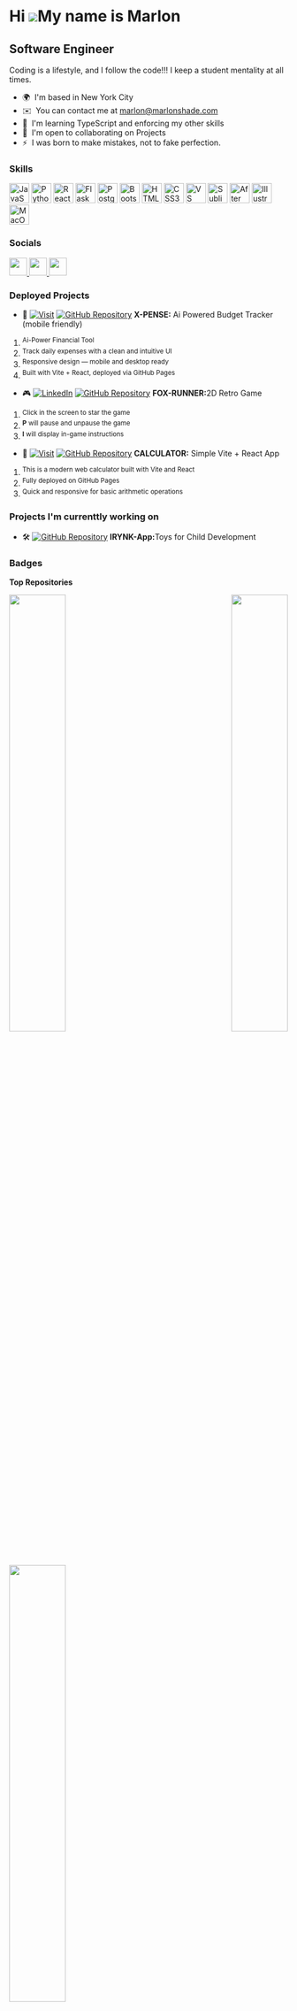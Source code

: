 
Hi ![](https://user-images.githubusercontent.com/18350557/176309783-0785949b-9127-417c-8b55-ab5a4333674e.gif)My name is Marlon
====================================================================================================================================
Software Engineer
-----------------

Coding is a lifestyle, and I follow the code!!!
I keep a student mentality at all times.

* 🌍  I'm based in New York City
* ✉️  You can contact me at [marlon@marlonshade.com](mailto:marlon@marlonshade.com)
* 🧠  I'm learning TypeScript and enforcing my other skills
* 🤝  I'm open to collaborating on Projects
* ⚡  I was born to make mistakes, not to fake perfection.

### Skills


<p align="left">
<a href="https://developer.mozilla.org/en-US/docs/Web/JavaScript" target="_blank" rel="noreferrer"><img src="https://raw.githubusercontent.com/danielcranney/readme-generator/main/public/icons/skills/javascript-colored.svg" width="36" height="36" alt="JavaScript" /></a>
<a href="https://www.python.org/" target="_blank" rel="noreferrer"><img src="https://raw.githubusercontent.com/danielcranney/readme-generator/main/public/icons/skills/python-colored.svg" width="36" height="36" alt="Python" /></a>
<a href="https://reactjs.org/" target="_blank" rel="noreferrer"><img src="https://raw.githubusercontent.com/danielcranney/readme-generator/main/public/icons/skills/react-colored.svg" width="36" height="36" alt="React" /></a>
<a href="https://flask.palletsprojects.com/en/2.0.x/" target="_blank" rel="noreferrer"><img src="https://raw.githubusercontent.com/danielcranney/readme-generator/main/public/icons/skills/flask-colored.svg" width="36" height="36" alt="Flask" /></a>
<a href="https://www.postgresql.org/" target="_blank" rel="noreferrer"><img src="https://raw.githubusercontent.com/danielcranney/readme-generator/main/public/icons/skills/postgresql-colored.svg" width="36" height="36" alt="PostgreSQL" /></a>
<a href="https://getbootstrap.com/" target="_blank" rel="noreferrer"><img src="https://raw.githubusercontent.com/danielcranney/readme-generator/main/public/icons/skills/bootstrap-colored.svg" width="36" height="36" alt="Bootstrap" /></a>
<a href="https://developer.mozilla.org/en-US/docs/Glossary/HTML5" target="_blank" rel="noreferrer"><img src="https://raw.githubusercontent.com/danielcranney/readme-generator/main/public/icons/skills/html5-colored.svg" width="36" height="36" alt="HTML5" /></a>
<a href="https://www.w3.org/TR/CSS/#css" target="_blank" rel="noreferrer"><img src="https://raw.githubusercontent.com/danielcranney/readme-generator/main/public/icons/skills/css3-colored.svg" width="36" height="36" alt="CSS3" /></a>
<a href="https://code.visualstudio.com/" target="_blank" rel="noreferrer"><img src="https://raw.githubusercontent.com/danielcranney/readme-generator/main/public/icons/skills/visualstudiocode.svg" width="36" height="36" alt="VS Code" /></a>
<a href="https://www.sublimetext.com/index2" target="_blank" rel="noreferrer"><img src="https://raw.githubusercontent.com/danielcranney/readme-generator/main/public/icons/skills/sublimetext.svg" width="36" height="36" alt="Sublime Text" /></a>
<a href="https://www.adobe.com/uk/products/aftereffects.html" target="_blank" rel="noreferrer"><img src="https://raw.githubusercontent.com/danielcranney/readme-generator/main/public/icons/skills/aftereffects-colored.svg" width="36" height="36" alt="After Effects" /></a>
<a href="https://www.adobe.com/uk/products/illustrator.html" target="_blank" rel="noreferrer"><img src="https://raw.githubusercontent.com/danielcranney/readme-generator/main/public/icons/skills/illustrator-colored.svg" width="36" height="36" alt="Illustrator" /></a>
<a href="https://apple.com" target="_blank" rel="noreferrer"><img src="https://raw.githubusercontent.com/danielcranney/readme-generator/main/public/icons/skills/macos-colored.svg" width="36" height="36" alt="MacOS" /></a>
</p>


### Socials

<p align="left"> <a href="https://www.dev.to/marlonmunoz" target="_blank" rel="noreferrer"> <picture> <source media="(prefers-color-scheme: dark)" srcset="https://raw.githubusercontent.com/danielcranney/readme-generator/main/public/icons/socials/devdotto-dark.svg" /> <source media="(prefers-color-scheme: light)" srcset="https://raw.githubusercontent.com/danielcranney/readme-generator/main/public/icons/socials/devdotto.svg" /> <img src="https://raw.githubusercontent.com/danielcranney/readme-generator/main/public/icons/socials/devdotto.svg" width="32" height="32" /> </picture> </a> <a href="https://www.github.com/marlonmunoz" target="_blank" rel="noreferrer"> <picture> <source media="(prefers-color-scheme: dark)" srcset="https://raw.githubusercontent.com/danielcranney/readme-generator/main/public/icons/socials/github-dark.svg" /> <source media="(prefers-color-scheme: light)" srcset="https://raw.githubusercontent.com/danielcranney/readme-generator/main/public/icons/socials/github.svg" /> <img src="https://raw.githubusercontent.com/danielcranney/readme-generator/main/public/icons/socials/github.svg" width="32" height="32" /> </picture> </a> <a href="https://www.linkedin.com/in/marlonrmunoz" target="_blank" rel="noreferrer"> <picture> <source media="(prefers-color-scheme: dark)" srcset="https://raw.githubusercontent.com/danielcranney/readme-generator/main/public/icons/socials/linkedin-dark.svg" /> <source media="(prefers-color-scheme: light)" srcset="https://raw.githubusercontent.com/danielcranney/readme-generator/main/public/icons/socials/linkedin.svg" /> <img src="https://raw.githubusercontent.com/danielcranney/readme-generator/main/public/icons/socials/linkedin.svg" width="32" height="32" /> </picture> </a></p>

### Deployed Projects
* 💸  [![Visit](https://img.shields.io/badge/OPEN-37a779?style=for-the-badge)](https://marlonmunoz.github.io/x-pense-app) <a href="https://github.com/marlonmunoz/x-pense-app"> <img src="https://img.shields.io/badge/GitHub-Repository-blue?style=for-the-badge&logo=github" alt="GitHub Repository"></a> <strong>X-PENSE:</strong> Ai Powered Budget Tracker (mobile friendly)

1. <sup>Ai-Power Financial Tool </sup>
2. <sup>Track daily expenses with a clean and intuitive UI</sup>
3. <sup>Responsive design — mobile and desktop ready</sup>
4. <sup>Built with Vite + React, deployed via GitHub Pages </sup>

* 🎮  [![LinkedIn](https://img.shields.io/badge/PLAY-37a779?style=for-the-badge)](http://marlonmunoz.github.io/Retro_Fox_Runner-_p5/) <a href="https://github.com/marlonmunoz/Retro_Fox_Runner-_p5"> <img src="https://img.shields.io/badge/GitHub-Repository-blue?style=for-the-badge&logo=github" alt="GitHub Repository"></a> <strong>FOX-RUNNER:</strong>2D Retro Game
1. <sup>Click in the screen to star the game</sup>
2. <sup><strong>P</strong> will pause and unpause the game</sup>
3. <sup><strong>I</strong> will display in-game instructions</sup>


* 🧮  [![Visit](https://img.shields.io/badge/OPEN-37a779?style=for-the-badge)](https://marlonmunoz.github.io/calculator_project/) <a href="https://github.com/marlonmunoz/calculator_project"> <img src="https://img.shields.io/badge/GitHub-Repository-blue?style=for-the-badge&logo=github" alt="GitHub Repository"></a> <strong>CALCULATOR:</strong> Simple Vite + React App

1. <sup>This is a modern web calculator built with Vite and React</sup>  
2. <sup>Fully deployed on GitHub Pages</sup>  
3. <sup>Quick and responsive for basic arithmetic operations</sup>



### Projects I'm currenttly working on

* 🛠️  <a href="https://github.com/marlonmunoz/IRYNK-App"> <img src="https://img.shields.io/badge/GitHub-Repository-blue?style=for-the-badge&logo=github" alt="GitHub Repository"></a> <strong>IRYNK-App:</strong>Toys for Child Development



### Badges

<b>Top Repositories</b>

<div width="100%" align="left"><a href="https://github.com/marlonmunoz/x-pense-app" align="left"><img align="left" width="45%" src="https://github-readme-stats.vercel.app/api/pin/?username=marlonmunoz&repo=x-pense-app&title_color=ec4899&text_color=facc15&icon_color=22c55e&bg_color=0f172a&hide_border=true&locale=en" /></a><a href="https://github.com/marlonmunoz/IRYNK-App" align="right"><img align="right" width="45%" src="https://github-readme-stats.vercel.app/api/pin/?username=marlonmunoz&repo=IRYNK-App&title_color=ec4899&text_color=facc15&icon_color=22c55e&bg_color=0f172a&hide_border=true&locale=en" /></a></div>
<div width="100%" align="center"><a href="https://github.com/marlonmunoz/Retro_Fox_Runner-_p5" align="left"><img align="left" width="45%" src="https://github-readme-stats.vercel.app/api/pin/?username=marlonmunoz&repo=Retro_Fox_Runner-_p5&title_color=ec4899&text_color=facc15&icon_color=22c55e&bg_color=0f172a&hide_border=true&locale=en" /></a></div>

